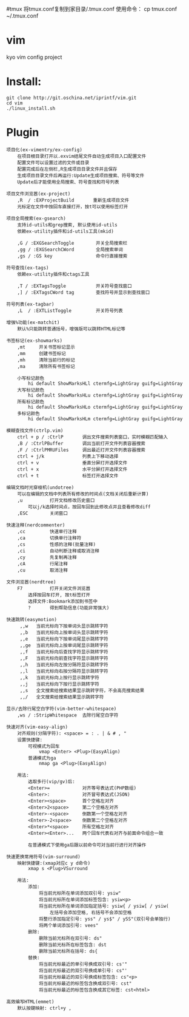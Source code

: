 #tmux
将tmux.conf复制到家目录/.tmux.conf
使用命令： cp tmux.conf ~/.tmux.conf


# vim
kyo vim config project

# Install:
    git clone http://git.oschina.net/iprintf/vim.git
    cd vim
    ./linux_install.sh

# Plugin
    项目化(ex-vimentry/ex-config)
        在项目根目录打开以.exvim结尾文件自动生成项目入口配置文件
        配置文件可以设置过滤的文件或目录
        配置完成后在左侧栏,R生成项目目录文件并且保存
        生成项目目录文件后再运行:Update生成项目搜索、符号等文件
        Update后才能使用全局搜索、符号查找和符号列表

    项目文件浏览嚣(ex-project)
        ,R  / :EXProjectBuild       重新生成项目文件
        光标定在文件中按回车直接打开，按t可以使用标签打开

    项目全局搜索(ex-gsearch)
        支持id-utils和grep搜索, 默认使用id-utils
        依赖ex-utility插件和id-utils工具(mkid)

        ,G / :EXGSearchToggle        开关全局搜索栏
        ,gg / :EXGSearchCWord        全局搜索单词
        ,gs / :GS key                命令行直接搜索

    符号查找(ex-tags)
        依赖ex-utility插件和ctags工具

        ,T / :EXTagsToggle           开关符号查找窗口
        ,] / :EXTagsCWord tag        查找符号并显示到查找窗口

    符号列表(ex-tagbar)
        ,L  / :EXTListToggle         开关符号列表

    增强%功能(ex-matchit)
        默认%只能跳转普通括号，增强版可以跳转HTML标记等

    书签标记(ex-showmarks)
        ,mt     开关书签标记显示
        ,mm     创建书签标记
        ,mh     清除当前行的标记
        ,ma     清除所有书签标记

        小写标记颜色
            hi default ShowMarksHLl ctermfg=LightGray guifg=LightGray
        大写标记颜色
            hi default ShowMarksHLu ctermfg=LightGray guifg=LightGray
        所有标记颜色
            hi default ShowMarksHLo ctermfg=LightGray guifg=LightGray
        多标记颜色
            hi default ShowMarksHLm ctermfg=LightGray guifg=LightGray

    模糊查找文件(ctrlp.vim)
        ctrl + p / :CtrlP       调出文件搜索列表窗口，实时模糊匹配输入
        ,B / :CtrlPBuffer       调出当前打开文件列表容器搜索
        ,F / :CtrlPMRUFiles     调出最近打开文件列表容器搜索
        ctrl + j/k              列表上下移动选择
        ctrl + v                垂直分屏打开选择文件
        ctrl + x                水平分屏打开选择文件
        ctrl + t                标签打开选择文件

    编辑文档时光穿梭机(undotree)
        可以在编辑的文档中列表所有修改的时间点(文档关闭后重新计算)
        ,u          打开文档修改历史窗口
            可以j/k选择时间点，按回车回到此修改点并且查看修改diff
        ,ESC        关闭窗口

    快速注释(nerdcommenter)
        ,cc         快速单行注释
        ,ca         切换单行注释符
        ,cs         性感的注释(批量注释)
        ,ci         自动判断注释或取消注释
        ,cy         先复制再注释
        ,cA         行尾注释
        ,cu         取消注释

    文件浏览嚣(nerdtree)
        F7          打开关闭文件浏览嚣
            选择按回车打开, 按t标签打开
            选择文件:Bookmark添加到书签中
            ?       得到帮助信息(功能非常强大)

    快速跳转(easymotion)
         ,,w   当前光标向下按单词头显示跳转字符
         ,,b   当前光标向上按单词头显示跳转字符
         ,,e   当前光标向下按单词尾显示跳转字符
         ,,ge  当前光标向上按单词尾显示跳转字符
         ,,f   当前光标向后查找字符显示跳转字符
         ,,F   当前光标向前查找字符显示跳转字符
         ,,h   当前光标向左按分隔符显示跳转字符
         ,,l   当前光标向右按分隔符显示跳转字符
         ,,k   当前光标向上按行显示跳转字符
         ,,j   当前光标向下按行显示跳转字符
         ,,s   全文搜索给搜索结果显示跳转字符，不会高亮搜索结果
         ,,/   全文搜索给搜索结果显示跳转字符

    显示/去除行尾空白字符(vim-better-whitespace)
        ,ws / :StripWhitespace  去除行尾空白字符

    快速对齐(vim-easy-align)
        对齐规则(分隔字符): <space> = : . | & # , "
        设置快捷键:
            可视模式为回车
                vmap <Enter> <Plug>(EasyAlign)
            普通模式为ga
                nmap ga <Plug>(EasyAlign)

        用法:
            选取多行(vip/gv)后:
            <Enter>=            对齐等号表达式(PHP数组)
            <Enter>:            对齐冒号表达式(JSON)
            <Enter><space>      首个空格左对齐
            <Enter>2<space>     第二个空格左对齐
            <Enter>-<space>     倒数第一个空格左对齐
            <Enter>-2<space>    倒数第二个空格左对齐
            <Enter>*<space>     所有空格左对齐
            <Enter><Enter>...   两个回车代表右对齐与前面命令组合一致

            在普通模式下使用ga后跟以前命令可对当前行进行对齐操作

    快速更换常用符号(vim-surround)
        映射快捷键:(xmap对应c y d命令)
            xmap s <Plug>VSurround

        用法:
            添加:
                将当前光标所在单词添加双引号: ysiw"
                将当前光标所在单词添加标签包含: ysiw<p>
                将当前光标所在单词添加指定括号: ysiw{ / ysiw[ / ysiw(
                    左括号会添加空格, 右括号不会添加空格
                将整行添加指定引号: yss" / ys$" / ySS"(双引号会单独行)
                将两个单词添加引号: vees"
            删除:
                删除当前光标所在双引号: ds"
                删除当前光标所在标签包含: dst
                删除当前光标所在括号: ds{
            替换:
                将当前光标最近的单引号换成双引号: cs'"
                将当前光标最近的双引号换成单引号: cs"'
                将当前光标最近的双引号换成标签包含: cs"<p>
                将当前光标最近的标签包含换成双引号: cst"
                将当前光标最近的标签包含换成其它标签: cst<html>

    高效编写HTML(emmet)
        默认按键映射: ctrl+y ,

